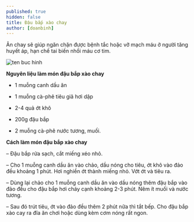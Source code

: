 ```yaml
---
published: true
hidden: false
title: Đậu bắp xào chay
author: [doanbinh]
---
```


Ăn chay sẽ giúp ngăn chặn được bệnh tắc hoặc vỡ mạch máu ở người tăng huyết áp, hạn chế tai biến nhồi máu cơ tim.

![ten buc hinh](https://media.cooky.vn/recipe/g1/5091/s800x500/recipe5091-635739330731275623.jpg "ten buc hinh")

**Nguyên liệu làm món đậu bắp xào chay**

+ 1 muỗng canh dầu ăn

+ 1 muỗng cà-phê tiêu giã hơi dập

+ 2-4 quả ớt khô

+ 200g đậu bắp

+ 2 muỗng cà-phê nước tương, muối.

**Cách làm món đậu bắp xào chay**

– Đậu bắp rửa sạch, cắt miếng xéo nhỏ.

– Cho 1 muỗng canh dầu ăn vào chảo, dầu nóng cho tiêu, ớt khô vào đảo đều khoảng 1 phút. Hơi nghiền ớt thành miếng nhỏ. Vớt ớt và tiêu ra.

– Dùng lại chảo cho 1 muỗng canh dầu ăn vào dầu nóng thêm đậu bắp vào đảo đều cho đậu bắp hơi cháy cạnh khoảng 2-3 phút. Nêm ít muối và nước tương.

– Sau đó trút tiêu, ớt vào đảo đều thêm 2 phút nữa thì tắt bếp. Cho đậu bắp xào cay ra đĩa ăn chơi hoặc dùng kèm cơm nóng rất ngon.